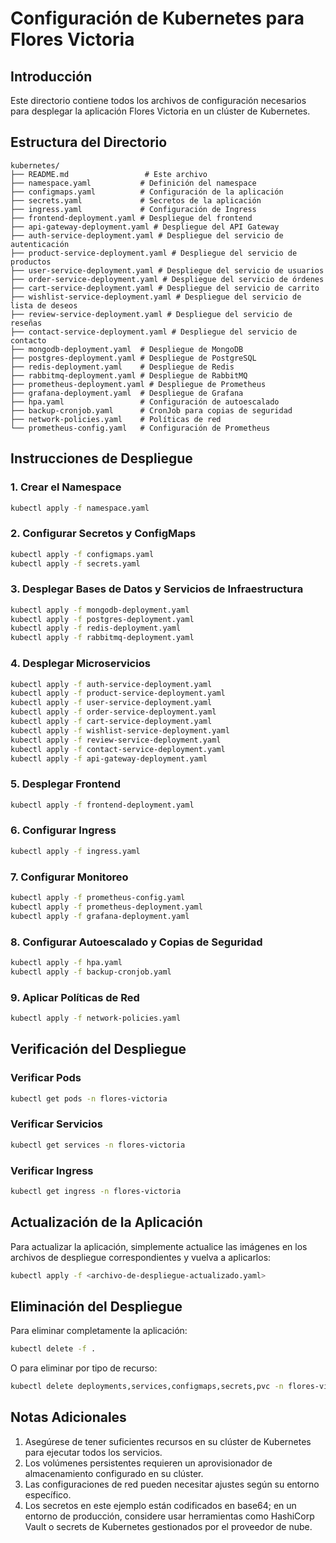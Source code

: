 # Configuración de Kubernetes para Flores Victoria

## Introducción

Este directorio contiene todos los archivos de configuración necesarios para desplegar la aplicación
Flores Victoria en un clúster de Kubernetes.

## Estructura del Directorio

```
kubernetes/
├── README.md                 # Este archivo
├── namespace.yaml           # Definición del namespace
├── configmaps.yaml          # Configuración de la aplicación
├── secrets.yaml             # Secretos de la aplicación
├── ingress.yaml             # Configuración de Ingress
├── frontend-deployment.yaml # Despliegue del frontend
├── api-gateway-deployment.yaml # Despliegue del API Gateway
├── auth-service-deployment.yaml # Despliegue del servicio de autenticación
├── product-service-deployment.yaml # Despliegue del servicio de productos
├── user-service-deployment.yaml # Despliegue del servicio de usuarios
├── order-service-deployment.yaml # Despliegue del servicio de órdenes
├── cart-service-deployment.yaml # Despliegue del servicio de carrito
├── wishlist-service-deployment.yaml # Despliegue del servicio de lista de deseos
├── review-service-deployment.yaml # Despliegue del servicio de reseñas
├── contact-service-deployment.yaml # Despliegue del servicio de contacto
├── mongodb-deployment.yaml  # Despliegue de MongoDB
├── postgres-deployment.yaml # Despliegue de PostgreSQL
├── redis-deployment.yaml    # Despliegue de Redis
├── rabbitmq-deployment.yaml # Despliegue de RabbitMQ
├── prometheus-deployment.yaml # Despliegue de Prometheus
├── grafana-deployment.yaml  # Despliegue de Grafana
├── hpa.yaml                 # Configuración de autoescalado
├── backup-cronjob.yaml      # CronJob para copias de seguridad
├── network-policies.yaml    # Políticas de red
└── prometheus-config.yaml   # Configuración de Prometheus
```

## Instrucciones de Despliegue

### 1. Crear el Namespace

```bash
kubectl apply -f namespace.yaml
```

### 2. Configurar Secretos y ConfigMaps

```bash
kubectl apply -f configmaps.yaml
kubectl apply -f secrets.yaml
```

### 3. Desplegar Bases de Datos y Servicios de Infraestructura

```bash
kubectl apply -f mongodb-deployment.yaml
kubectl apply -f postgres-deployment.yaml
kubectl apply -f redis-deployment.yaml
kubectl apply -f rabbitmq-deployment.yaml
```

### 4. Desplegar Microservicios

```bash
kubectl apply -f auth-service-deployment.yaml
kubectl apply -f product-service-deployment.yaml
kubectl apply -f user-service-deployment.yaml
kubectl apply -f order-service-deployment.yaml
kubectl apply -f cart-service-deployment.yaml
kubectl apply -f wishlist-service-deployment.yaml
kubectl apply -f review-service-deployment.yaml
kubectl apply -f contact-service-deployment.yaml
kubectl apply -f api-gateway-deployment.yaml
```

### 5. Desplegar Frontend

```bash
kubectl apply -f frontend-deployment.yaml
```

### 6. Configurar Ingress

```bash
kubectl apply -f ingress.yaml
```

### 7. Configurar Monitoreo

```bash
kubectl apply -f prometheus-config.yaml
kubectl apply -f prometheus-deployment.yaml
kubectl apply -f grafana-deployment.yaml
```

### 8. Configurar Autoescalado y Copias de Seguridad

```bash
kubectl apply -f hpa.yaml
kubectl apply -f backup-cronjob.yaml
```

### 9. Aplicar Políticas de Red

```bash
kubectl apply -f network-policies.yaml
```

## Verificación del Despliegue

### Verificar Pods

```bash
kubectl get pods -n flores-victoria
```

### Verificar Servicios

```bash
kubectl get services -n flores-victoria
```

### Verificar Ingress

```bash
kubectl get ingress -n flores-victoria
```

## Actualización de la Aplicación

Para actualizar la aplicación, simplemente actualice las imágenes en los archivos de despliegue
correspondientes y vuelva a aplicarlos:

```bash
kubectl apply -f <archivo-de-despliegue-actualizado.yaml>
```

## Eliminación del Despliegue

Para eliminar completamente la aplicación:

```bash
kubectl delete -f .
```

O para eliminar por tipo de recurso:

```bash
kubectl delete deployments,services,configmaps,secrets,pvc -n flores-victoria --all
```

## Notas Adicionales

1. Asegúrese de tener suficientes recursos en su clúster de Kubernetes para ejecutar todos los
   servicios.
2. Los volúmenes persistentes requieren un aprovisionador de almacenamiento configurado en su
   clúster.
3. Las configuraciones de red pueden necesitar ajustes según su entorno específico.
4. Los secretos en este ejemplo están codificados en base64; en un entorno de producción, considere
   usar herramientas como HashiCorp Vault o secrets de Kubernetes gestionados por el proveedor de
   nube.
